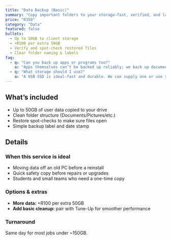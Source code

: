 ```yaml
---
title: "Data Backup (Basic)"
summary: "Copy important folders to your storage—fast, verified, and labeled so you can find things later."
price: "R350"
category: "Data"
featured: false
bullets:
  - Up to 50GB to client storage
  - +R100 per extra 50GB
  - Verify and spot-check restored files
  - Clear folder naming & labels
faq:
  - q: "Can you back up apps or programs too?"
    a: "Apps themselves can’t be backed up reliably; we back up documents, photos, videos, and other personal data. For full-disk safety, see **Full System Image**."
  - q: "What storage should I use?"
    a: "A USB SSD is ideal—fast and durable. We can supply one or use yours."
---
```


## What’s included
- Up to 50GB of user data copied to your drive  
- Clean folder structure (Documents/Pictures/etc.)  
- Restore spot-checks to make sure files open  
- Simple backup label and date stamp

## Details

### When this service is ideal
- Moving data off an old PC before a reinstall  
- Quick safety copy before repairs or upgrades  
- Students and small teams who need a one-time copy

### Options & extras
- **More data:** +R100 per extra 50GB  
- **Add basic cleanup:** pair with Tune-Up for smoother performance

### Turnaround
Same day for most jobs under ~150GB.
